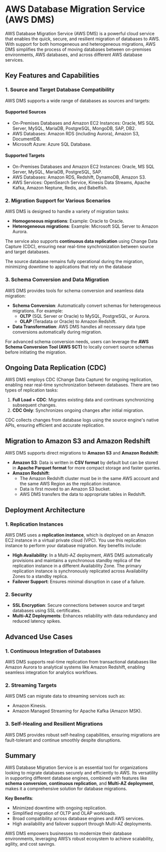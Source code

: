# AWS Database Migration Service (AWS DMS)

AWS Database Migration Service (AWS DMS) is a powerful cloud service that enables the quick, secure, and resilient migration of databases to AWS. With support for both homogeneous and heterogeneous migrations, AWS DMS simplifies the process of moving databases between on-premises environments, AWS databases, and across different AWS database services.

## Key Features and Capabilities

### **1. Source and Target Database Compatibility**

AWS DMS supports a wide range of databases as sources and targets:

#### **Supported Sources**

- On-Premises Databases and Amazon EC2 Instances: Oracle, MS SQL Server, MySQL, MariaDB, PostgreSQL, MongoDB, SAP, DB2.
- AWS Databases: Amazon RDS (including Aurora), Amazon S3, DocumentDB.
- Microsoft Azure: Azure SQL Database.

#### **Supported Targets**

- On-Premises Databases and Amazon EC2 Instances: Oracle, MS SQL Server, MySQL, MariaDB, PostgreSQL, SAP.
- AWS Databases: Amazon RDS, Redshift, DynamoDB, Amazon S3.
- AWS Services: OpenSearch Service, Kinesis Data Streams, Apache Kafka, Amazon Neptune, Redis, and Babelfish.

### **2. Migration Support for Various Scenarios**

AWS DMS is designed to handle a variety of migration tasks:

- **Homogeneous migrations**: Example: Oracle to Oracle.
- **Heterogeneous migrations**: Example: Microsoft SQL Server to Amazon Aurora.

The service also supports **continuous data replication** using Change Data Capture (CDC), ensuring near real-time synchronization between source and target databases.

The source database remains fully operational during the migration, minimizing downtime to applications that rely on the database

### **3. Schema Conversion and Data Migration**

AWS DMS provides tools for schema conversion and seamless data migration:

- **Schema Conversion**: Automatically convert schemas for heterogeneous migrations. For example:
    - **OLTP** (SQL Server or Oracle) to MySQL, PostgreSQL, or Aurora.
    - **OLAP** (Teradata or Oracle) to Amazon Redshift.
- **Data Transformation**: AWS DMS handles all necessary data type conversions automatically during migration.

For advanced schema conversion needs, users can leverage the **AWS Schema Conversion Tool (AWS SCT)** to locally convert source schemas before initiating the migration.

## Ongoing Data Replication (CDC)

AWS DMS employs CDC (Change Data Capture) for ongoing replication, enabling near real-time synchronization between databases. There are two types of replication tasks:

1. **Full Load + CDC**: Migrates existing data and continues synchronizing subsequent changes.
2. **CDC Only**: Synchronizes ongoing changes after initial migration.

CDC collects changes from database logs using the source engine's native APIs, ensuring efficient and accurate replication.

## Migration to Amazon S3 and Amazon Redshift

AWS DMS supports direct migrations to **Amazon S3** and **Amazon Redshift**:

- **Amazon S3**: Data is written in **CSV format** by default but can be stored in **Apache Parquet format** for more compact storage and faster queries.
- **Amazon Redshift**:
    - The Amazon Redshift cluster must be in the same AWS account and the same AWS Region as the replication instance.
    - Data is first moved to an Amazon S3 bucket.
    - AWS DMS transfers the data to appropriate tables in Redshift.

## Deployment Architecture

### **1. Replication Instances**

AWS DMS uses a **replication instance**, which is deployed on an Amazon EC2 instance in a virtual private cloud (VPC). You use this replication instance to perform your database migration. Key benefits include:

- **High Availability**: In a Multi-AZ deployment, AWS DMS automatically provisions and maintains a synchronous standby replica of the replication instance in a different Availability Zone. The primary replication instance is synchronously replicated across Availability Zones to a standby replica.
- **Failover Support**: Ensures minimal disruption in case of a failure.

### **2. Security**

- **SSL Encryption**: Secure connections between source and target databases using SSL certificates.
- **Multi-AZ Deployments**: Enhances reliability with data redundancy and reduced latency spikes.

## Advanced Use Cases

### **1. Continuous Integration of Databases**

AWS DMS supports real-time replication from transactional databases like Amazon Aurora to analytical systems like Amazon Redshift, enabling seamless integration for analytics workflows.

### **2. Streaming Targets**

AWS DMS can migrate data to streaming services such as:

- Amazon Kinesis.
- Amazon Managed Streaming for Apache Kafka (Amazon MSK).

### **3. Self-Healing and Resilient Migrations**

AWS DMS provides robust self-healing capabilities, ensuring migrations are fault-tolerant and continue smoothly despite disruptions.

## Summary

AWS Database Migration Service is an essential tool for organizations looking to migrate databases securely and efficiently to AWS. Its versatility in supporting different database engines, combined with features like **schema conversion**, **continuous replication**, and **Multi-AZ deployment**, makes it a comprehensive solution for database migrations.

**Key Benefits**:

- Minimized downtime with ongoing replication.
- Simplified migration of OLTP and OLAP workloads.
- Broad compatibility across database engines and AWS services.
- High availability and failover support through Multi-AZ deployments.

AWS DMS empowers businesses to modernize their database environments, leveraging AWS’s robust ecosystem to achieve scalability, agility, and cost savings.
